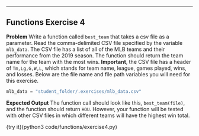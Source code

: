 ----------

## Functions Exercise 4

**Problem**
Write a function called `best_team` that takes a csv file as a parameter. Read the comma-delimited CSV file specified by the variable `mlb_data`. The CSV file has a list of all of the MLB teams and their performance from the 2019 season. The function should return the team name for the team with the most wins. **Important**, the CSV file has a header of `Tm,Lg,G,W,L`, which stands for team name, league, games played, wins, and losses. Below are the file name and file path variables you will need for this exercise.

```python
mlb_data = "student_folder/.exercises/mlb_data.csv"
```

**Expected Output**
The function call should look like this, `best_team(file)`, and the function should return `HOU`. However, your function will be tested with other CSV files in which different teams will have the highest win total.

{try it}(python3 code/functions/exercise4.py)

